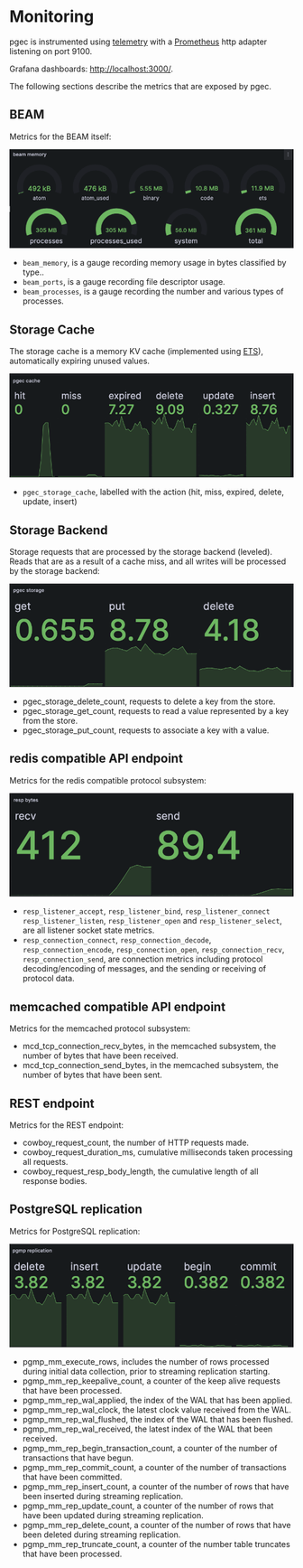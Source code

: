 # Monitoring

pgec is instrumented using [telemetry][telemetry] with a
[Prometheus][prometheus-io] http adapter listening on port 9100.

Grafana dashboards: <http://localhost:3000/>.

The following sections describe the metrics that are exposed by pgec.

## BEAM

Metrics for the BEAM itself:

![beam memory dashboard](docs/beam_memory.png)

* `beam_memory`, is a gauge recording memory usage in bytes classified
  by type..
* `beam_ports`, is a gauge recording file descriptor usage.
* `beam_processes`, is a gauge recording the number and various types of
  processes.

## Storage Cache

The storage cache is a memory KV cache (implemented using
[ETS][erlang-org-ets]), automatically expiring unused values.

![pgec storage cache dashboard](docs/pgec_cache.png)

* `pgec_storage_cache`, labelled with the action (hit, miss, expired,
  delete, update, insert)

## Storage Backend

Storage requests that are processed by the storage backend
(leveled). Reads that are as a result of a cache miss, and all writes
will be processed by the storage backend:

![pgec storage backend dashboard](docs/pgec_storage.png)

* pgec_storage_delete_count, requests to delete a key from the store.
* pgec_storage_get_count, requests to read a value represented by a
  key from the store.
* pgec_storage_put_count, requests to associate a key with a value.

## redis compatible API endpoint

Metrics for the redis compatible protocol subsystem:

![resp bytes dashboard](docs/resp_bytes.png)

* `resp_listener_accept`, `resp_listener_bind`,
  `resp_listener_connect` `resp_listener_listen`, `resp_listener_open`
  and `resp_listener_select`, are all listener socket state metrics.
* `resp_connection_connect`, `resp_connection_decode`,
  `resp_connection_encode`, `resp_connection_open`,
  `resp_connection_recv`, `resp_connection_send`, are connection
  metrics including protocol decoding/encoding of messages, and the
  sending or receiving of protocol data.

## memcached compatible API endpoint

Metrics for the memcached protocol subsystem:

* mcd_tcp_connection_recv_bytes, in the memcached subsystem, the
  number of bytes that have been received.
* mcd_tcp_connection_send_bytes, in the memcached subsystem, the
  number of bytes that have been sent.
  
## REST endpoint

Metrics for the REST endpoint:

* cowboy_request_count, the number of HTTP requests made.
* cowboy_request_duration_ms, cumulative milliseconds taken processing
  all requests.
* cowboy_request_resp_body_length, the cumulative length of all
  response bodies.

## PostgreSQL replication

Metrics for PostgreSQL replication:

![pgmp replication dashboard](docs/pgmp_replication.png)
  
* pgmp_mm_execute_rows, includes the number of rows processed during
  initial data collection, prior to streaming replication starting.
* pgmp_mm_rep_keepalive_count, a counter of the keep alive requests
  that have been processed.
* pgmp_mm_rep_wal_applied, the index of the WAL that has been applied.
* pgmp_mm_rep_wal_clock, the latest clock value received from the WAL.
* pgmp_mm_rep_wal_flushed, the index of the WAL that has been flushed.
* pgmp_mm_rep_wal_received, the latest index of the WAL that been received.
* pgmp_mm_rep_begin_transaction_count, a counter of the number of
  transactions that have begun.
* pgmp_mm_rep_commit_count, a counter of the number of transactions
  that have been committed.
* pgmp_mm_rep_insert_count, a counter of the number of rows that have
  been inserted during streaming replication.
* pgmp_mm_rep_update_count, a counter of the number of rows that have
  been updated during streaming replication.
* pgmp_mm_rep_delete_count, a counter of the number of rows that have
  been deleted during streaming replication.
* pgmp_mm_rep_truncate_count, a counter of the number table truncates
  that have been processed.

[erlang-org-ets]: https://www.erlang.org/doc/man/ets
[prometheus-io]: https://prometheus.io
[telemetry]: https://github.com/beam-telemetry/telemetry
